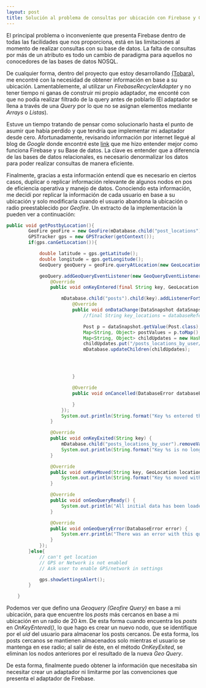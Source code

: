 ```yaml
---
layout: post
title: Solución al problema de consultas por ubicación con Firebase y Geofire
---
```

El principal problema o inconveniente que presenta Firebase dentro de todas las facilidades que nos proporciona, está en las limitaciones al momento de realizar consultas con su base de datos. La falta de consultas por más de un atributo es todo un cambio de paradigma para aquellos no conocedores de las bases de datos NOSQL. 

De cualquier forma, dentro del proyecto que estoy desarrollando [(Tobara)](https://tobarapp.github.io), me encontré con la necesidad de obtener información en base a su ubicación. Lamentablemente, al utilizar un *FirebaseRecyclerAdapter* y no tener tiempo ni ganas de construir mi propio adaptador, me enconté con que no podía realizar filtrado de la query antes de poblarlo (El adaptador se llena a través de una *Query* por lo que no se asignan elementos mediante *Arrays* o *Listas*). 

Estuve un tiempo tratando de pensar como solucionarlo hasta el punto de asumir que había perdido y que tendría que implementar mi adaptador desde cero. Afortunadamente, revisando información por internet llegué al blog de *Google* donde encontré este [link](https://firebase.googleblog.com/2013/04/denormalizing-your-data-is-normal.html) que me hizo entender mejor como funciona Firebase y su Base de datos. La clave es entender que a diferencia de las bases de datos relacionales, es necesario denormalizar los datos para poder realizar consultas de manera eficiente. 

Finalmente, gracias a esta información entendí que es necesario en ciertos casos, duplicar o replicar información relevante de algunos nodos en pos de eficiencia operativa y manejo de datos. Conociendo esta información, me decidí por replicar la información de cada usuario en base a su ubicación y solo modificarla cuando el usuario abandona la ubicación o radio preestablecido por *Geofire*. 
Un extracto de la implementación la pueden ver a continuación: 

```java
public void getPostbyLocation(){
        GeoFire geoFire = new GeoFire(mDatabase.child("post_locations"));
        GPSTracker gps = new GPSTracker(getContext());
        if(gps.canGetLocation()){

            double latitude = gps.getLatitude();
            double longitude = gps.getLongitude();
            GeoQuery geoQuery = geoFire.queryAtLocation(new GeoLocation(latitude,longitude), 20);

            geoQuery.addGeoQueryEventListener(new GeoQueryEventListener() {
                @Override
                public void onKeyEntered(final String key, GeoLocation location) {

                    mDatabase.child("posts").child(key).addListenerForSingleValueEvent(new ValueEventListener() {
                        @Override
                        public void onDataChange(DataSnapshot dataSnapshot) {
                            //final String key_locations = databaseReference.child("post_locations").push().getKey();

                            Post p = dataSnapshot.getValue(Post.class);
                            Map<String, Object> postValues = p.toMap();
                            Map<String, Object> childUpdates = new HashMap<>();
                            childUpdates.put("/posts_locations_by_user/"+ getUid() +"/"+ key, postValues);
                            mDatabase.updateChildren(childUpdates);




                        }

                        @Override
                        public void onCancelled(DatabaseError databaseError) {

                        }
                    });
                    System.out.println(String.format("Key %s entered the search area at [%f,%f]", key, location.latitude, location.longitude));
                }

                @Override
                public void onKeyExited(String key) {
                    mDatabase.child("posts_locations_by_user").removeValue();
                    System.out.println(String.format("Key %s is no longer in the search area", key));
                }

                @Override
                public void onKeyMoved(String key, GeoLocation location) {
                    System.out.println(String.format("Key %s moved within the search area to [%f,%f]", key, location.latitude, location.longitude));
                }

                @Override
                public void onGeoQueryReady() {
                    System.out.println("All initial data has been loaded and events have been fired!");
                }

                @Override
                public void onGeoQueryError(DatabaseError error) {
                    System.err.println("There was an error with this query: " + error);
                }
            });
        }else{
            // can't get location
            // GPS or Network is not enabled
            // Ask user to enable GPS/network in settings

            gps.showSettingsAlert();
        }

    }

```
Podemos ver que defino una *Geoquery (Geofire Query)* en base a mi ubicación, para que encuentre los *posts* más cercanos en base a mi ubicación en un radio de 20 *km*. De esta forma cuando encuentra los *posts* en *OnKeyEntered()*, lo que hago es crear un nuevo nodo, que se identifique por el *uid* del usuario para almacenar los posts cercanos. De esta forma, los posts cercanos se mantienen almacenados solo mientras el usuario se mantenga en ese radio; al salir de éste, en el método *OnKeyExited*, se eliminan los nodos anteriores por el resultado de la nueva *Geo Query*. 

De esta forma, finalmente puedo obtener la información que necesitaba sin necesitar crear un adaptador ni limitarme por las convenciones que presenta el adaptador de Firebase. 
 

